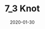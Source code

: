 ---
title: "7_3 Knot"
category: "painting"
date: 2020-01-30
cover: "../images/DSC3109.JPG"
medium: "Acrylic on panel"
---